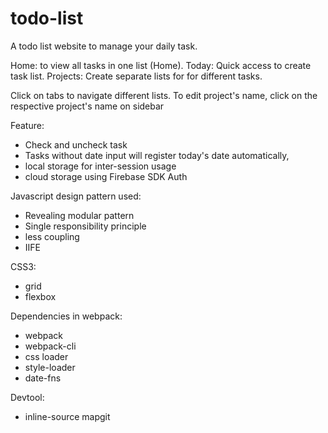 # todo-list
A todo list website to manage your daily task.

Home: to view all tasks in one list (Home).
Today: Quick access to create task list.
Projects: Create separate lists for for different tasks.

Click on tabs to navigate different lists.
To edit project's name, click on the respective project's name on sidebar

Feature: 
- Check and uncheck task 
- Tasks without date input will register today's date automatically,
- local storage for inter-session usage
- cloud storage using Firebase SDK Auth

Javascript design pattern used:
- Revealing modular pattern
- Single responsibility principle
- less coupling
- IIFE 

CSS3:
- grid
- flexbox

Dependencies in webpack: 
- webpack
- webpack-cli
- css loader
- style-loader
- date-fns

Devtool:
- inline-source mapgit